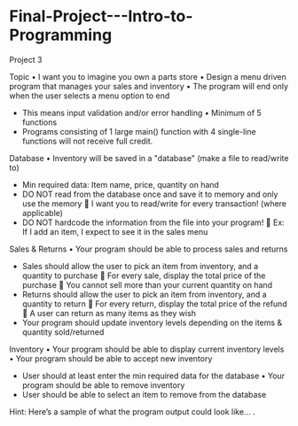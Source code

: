 # Final-Project---Intro-to-Programming

Project 3

Topic
•	I want you to imagine you own a parts store
•	Design a menu driven program that manages your sales and inventory
•	The program will end only when the user selects a menu option to end
-	This means input validation and/or error handling
•	Minimum of 5 functions
-	Programs consisting of 1 large main() function with 4 single-line functions will not receive full credit. 

Database
•	Inventory will be saved in a "database" (make a file to read/write to)
-	Min required data: Item name, price, quantity on hand
-	DO NOT read from the database once and save it to memory and only use the memory
	I want you to read/write for every transaction! (where applicable)
-	DO NOT hardcode the information from the file into your program!
	Ex: If I add an item, I expect to see it in the sales menu

Sales & Returns
•	Your program should be able to process sales and returns
-	Sales should allow the user to pick an item from inventory, and a quantity to purchase
	For every sale, display the total price of the purchase
	You cannot sell more than your current quantity on hand
-	Returns should allow the user to pick an item from inventory, and a quantity to return
	For every return, display the total price of the refund
	A user can return as many items as they wish
-	Your program should update inventory levels depending on the items & quantity sold/returned

Inventory
•	Your program should be able to display current inventory levels
•	Your program should be able to accept new inventory
-	User should at least enter the min required data for the database
•	Your program should be able to remove inventory
-	User should be able to select an item to remove from the database




Hint: Here’s a sample of what the program output could look like…
 .                                   
